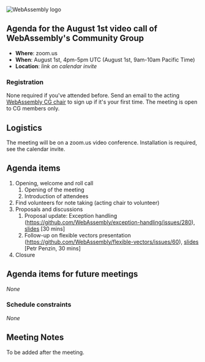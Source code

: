 ![WebAssembly logo](/images/WebAssembly.png)

## Agenda for the August 1st video call of WebAssembly's Community Group

- **Where**: zoom.us
- **When**: August 1st, 4pm-5pm UTC (August 1st, 9am-10am Pacific Time)
- **Location**: *link on calendar invite*

### Registration

None required if you've attended before. Send an email to the acting [WebAssembly CG chair](mailto:webassembly-cg-chair@chromium.org)
to sign up if it's your first time. The meeting is open to CG members only.

## Logistics

The meeting will be on a zoom.us video conference.
Installation is required, see the calendar invite.

## Agenda items

1. Opening, welcome and roll call
    1. Opening of the meeting
    1. Introduction of attendees
1. Find volunteers for note taking (acting chair to volunteer)
1. Proposals and discussions
    1. Proposal update: Exception handling (https://github.com/WebAssembly/exception-handling/issues/280), [slides](presentations/2023-08-01-titzer-revisiting-exnref.pdf) [30 mins]
    1. Follow-up on flexible vectors presentation (https://github.com/WebAssembly/flexible-vectors/issues/60), [slides](main/2023/presentations/2023-08-01-Penzin_Flexible-vectors-use-cases.pdf) [Petr Penzin, 30 mins]
1. Closure

## Agenda items for future meetings

*None*

### Schedule constraints

*None*

## Meeting Notes

To be added after the meeting.
